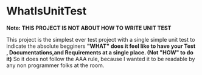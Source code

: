 # WhatIsUnitTest
**Note: THIS PROJECT IS NOT ABOUT HOW TO WRITE UNIT TEST**

This project is the simplest ever test project with a single simple unit test to indicate the absolute begginers **"WHAT" does it feel like to have your  Test , Documentations,and Requirements at a single place. (Not "HOW" to do it)** So it does not follow the AAA rule, because I wanted it to be readable  by any non programmer folks at the room.
